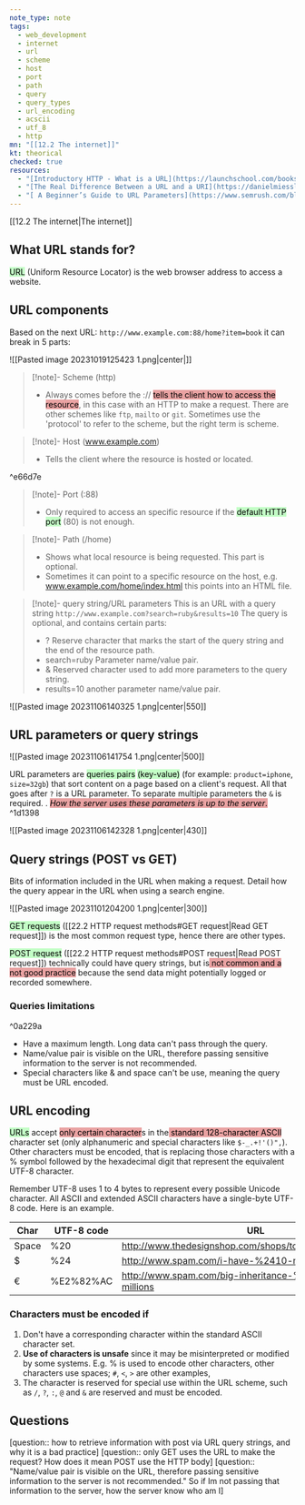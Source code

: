```yaml
---
note_type: note
tags:
  - web_development
  - internet
  - url
  - scheme
  - host
  - port
  - path
  - query
  - query_types
  - url_encoding
  - acscii
  - utf_8
  - http
mn: "[[12.2 The internet]]"
kt: theorical
checked: true
resources:
  - "[Introductory HTTP - What is a URL](https://launchschool.com/books/http/read/what_is_a_url)"
  - "[The Real Difference Between a URL and a URI](https://danielmiessler.com/p/difference-between-uri-url/)"
  - "[ A Beginner’s Guide to URL Parameters](https://www.semrush.com/blog/url-parameters/)"
---
```

[[12.2 The internet|The internet]]

## What URL stands for?
<mark style="background: #00FF0F3B;">URL</mark> (Uniform Resource Locator) is the web browser address to access a website. 
## URL components
Based on the next URL: `http://www.example.com:88/home?item=book` it can break in 5 parts:

![[Pasted image 20231019125423 1.png|center|]]

>[!note]- Scheme (http)
>- Always comes before the :// <mark style="background: #D23D3D78;">tells the client how to access the resource</mark>, in this case with an HTTP to make a request. There are other schemes like `ftp`, `mailto` or `git`. Sometimes use the 'protocol' to refer to the scheme, but the right term is scheme.

>[!note]- Host (www.example.com)
>- Tells the client where the resource is hosted or located. 

^e66d7e

>[!note]- Port (:88)
>- Only required to access an specific resource if the <mark style="background: #00FF0F3B;">default HTTP port</mark> (80) is not enough. 

>[!note]- Path (/home)
>- Shows what local resource is being requested. This part is optional.
>- Sometimes it can point to a specific resource on the host, e.g. www.example.com/home/index.html this points into an HTML file. 

>[!note]- query string/URL parameters
This is an URL with a query string `http://www.example.com?search=ruby&results=10` The query is optional, and contains certain parts:
>- ? Reserve character that marks the start of the query string and the end of the resource path. 
>- search=ruby Parameter name/value pair.
>- & Reserved character used to add more parameters to the query string.
>- results=10 another parameter name/value pair. 

![[Pasted image 20231106140325 1.png|center|550]]
## URL parameters or query strings

![[Pasted image 20231106141754 1.png|center|500]]

URL parameters are <mark style="background: #00FF0F3B;">queries pairs</mark> <mark style="background: #00FF0F3B;">(key-value)</mark> (for example: `product=iphone`, `size=32gb`) that sort content on a page based on a client's request. All that goes after `?` is a URL parameter. To separate multiple parameters the `&` is required. . <mark style="background: #D23D3D78;">_How the server uses these parameters is up to the server_.</mark> ^1d1398

![[Pasted image 20231106142328 1.png|center|430]]

## Query strings (POST vs GET)
Bits of information included in the URL when making a request. Detail how the query appear in the URL when using a search engine.

![[Pasted image 20231101204200 1.png|center|300]]


<mark style="background: #00FF0F3B;">GET requests</mark> ([[22.2 HTTP request methods#GET request|Read GET request]]) is the most common request type, hence there are other types. 

<mark style="background: #00FF0F3B;">POST request</mark> ([[22.2 HTTP request methods#POST request|Read POST request]]) technically could have query strings, but is<mark style="background: #D23D3D78;"> not common and a not good practice</mark> because the send data might potentially logged or recorded somewhere. 

### Queries limitations

^0a229a

- Have a maximum length. Long data can't pass through the query.
- Name/value pair is visible on the URL, therefore passing sensitive information to the server is not recommended.
- Special characters like & and space can't be use, meaning the query must be URL encoded. 

## URL encoding
<mark style="background: #00FF0F3B;">URLs</mark> accept <mark style="background: #D23D3D78;">only certain character</mark>s in the<mark style="background: #D23D3D78;"> standard 128-character ASCII</mark> character set (only alphanumeric and special characters like `$-_.+!'()",`). Other characters must be encoded, that is replacing those characters with a % symbol followed by the hexadecimal digit that represent the equivalent UTF-8 character. 

Remember UTF-8 uses 1 to 4 bytes to represent every possible Unicode character. All ASCII and extended ASCII characters have a single-byte UTF-8 code. Here is an example. 

Char | UTF-8 code | URL
-|-|-
Space | %20 | http://www.thedesignshop.com/shops/tommy%20hilfiger.html
$ | %24 | http://www.spam.com/i-have-%2410-million-for-you
€ | %E2%82%AC | http://www.spam.com/big-inheritance-%E2%82%AC-millions

### Characters must be encoded if
1. Don't have a corresponding character within the standard ASCII character set. 
2. **Use of characters is unsafe** since it may be misinterpreted or modified by some systems. E.g. % is used to encode other characters, other characters use spaces; `#`, `<`, `>` are other examples,
3. The character is reserved for special use within the URL scheme, such as `/`, `?`, `:`, `@` and `&` are reserved and must be encoded.
## Questions
[question:: how to retrieve information with post via URL query strings, and why it is a bad practice]
[question:: only GET uses the URL to make the request? How does it mean POST use the HTTP body]
[question:: "Name/value pair is visible on the URL, therefore passing sensitive information to the server is not recommended." So if Im not passing that information to the server, how the server know who am I]